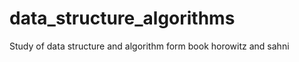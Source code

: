 data_structure_algorithms
==========================

Study of data structure and algorithm form book  horowitz and sahni
